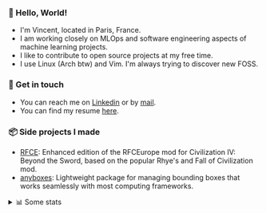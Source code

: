 ### 👋 Hello, World!

- I'm Vincent, located in Paris, France.
- I am working closely on MLOps and software engineering aspects of machine learning projects.
- I like to contribute to open source projects at my free time.
- I use Linux (Arch btw) and Vim. I'm always trying to discover new FOSS.

### 🔗 Get in touch

- You can reach me on [Linkedin](https://www.linkedin.com/in/vincent-duchauffour-3a9641155/) or by [mail](mailto:vincent.duchauffour@proton.me).
- You can find my resume [here](https://raw.githubusercontent.com/VDuchauffour/resume/main/resume.pdf).

### 📦 Side projects I made

- [RFCE](https://github.com/VDuchauffour/RFCEurope): Enhanced edition of the RFCEurope mod for Civilization IV: Beyond the Sword, based on the popular Rhye's and Fall of Civilization mod. 
- [anyboxes](https://github.com/VDuchauffour/anyboxes): Lightweight package for managing bounding boxes that works seamlessly with most computing frameworks. 

<details><summary>📊 Some stats</summary>  
  
<p align="center">
  <img alt="VDuchauffour's github stats" src="https://github-readme-stats.vercel.app/api?username=VDuchauffour&include_all_commits=true&show_icons=true&theme=react"/>
  <br />
  <img alt="VDuchauffour's streak stats" src="https://streak-stats.demolab.com?user=VDuchauffour&theme=react"/>
  <br />
  <img alt="VDuchauffour's language stats" src="https://github-readme-stats.vercel.app/api/top-langs/?username=VDuchauffour&count_private=true&include_all_commits=true&show_icons=true&layout=compact&theme=react"/>
  <!--   <br />
  <img alt="VDuchauffour's Wakatime stats" src="https://github-readme-stats.vercel.app/api/wakatime?username=VDuchauffour&theme=react"/> -->
</p>

#### 🧭 Wakatime stats
<!--START_SECTION:waka-->
![Code Time](http://img.shields.io/badge/Code%20Time-2%2C327%20hrs%2012%20mins-blue)

![Lines of code](https://img.shields.io/badge/From%20Hello%20World%20I%27ve%20Written-4.2%20million%20lines%20of%20code-blue)

**🐱 My GitHub Data** 

> 📦 989.2 kB Used in GitHub's Storage 
 > 
> 🏆 821 Contributions in the Year 2024
 > 
> 🚫 Not Opted to Hire
 > 
> 📜 10 Public Repositories 
 > 
> 🔑 2 Private Repositories 
 > 
**I'm an Early 🐤** 

```text
🌞 Morning                460 commits         ██░░░░░░░░░░░░░░░░░░░░░░░   08.08 % 
🌆 Daytime                3452 commits        ███████████████░░░░░░░░░░   60.63 % 
🌃 Evening                1562 commits        ███████░░░░░░░░░░░░░░░░░░   27.43 % 
🌙 Night                  220 commits         █░░░░░░░░░░░░░░░░░░░░░░░░   03.86 % 
```
📅 **I'm Most Productive on Monday** 

```text
Monday                   1281 commits        ██████░░░░░░░░░░░░░░░░░░░   22.50 % 
Tuesday                  1265 commits        ██████░░░░░░░░░░░░░░░░░░░   22.22 % 
Wednesday                831 commits         ████░░░░░░░░░░░░░░░░░░░░░   14.59 % 
Thursday                 1144 commits        █████░░░░░░░░░░░░░░░░░░░░   20.09 % 
Friday                   905 commits         ████░░░░░░░░░░░░░░░░░░░░░   15.89 % 
Saturday                 92 commits          ░░░░░░░░░░░░░░░░░░░░░░░░░   01.62 % 
Sunday                   176 commits         █░░░░░░░░░░░░░░░░░░░░░░░░   03.09 % 
```


📊 **This Week I Spent My Time On** 

```text
💬 Programming Languages: 
Python                   26 hrs 36 mins      ███████████████████░░░░░░   74.19 % 
SQL                      2 hrs 14 mins       ██░░░░░░░░░░░░░░░░░░░░░░░   06.24 % 
C++                      1 hr 49 mins        █░░░░░░░░░░░░░░░░░░░░░░░░   05.09 % 
YAML                     1 hr 31 mins        █░░░░░░░░░░░░░░░░░░░░░░░░   04.24 % 
Bash                     59 mins             █░░░░░░░░░░░░░░░░░░░░░░░░   02.76 % 
```


 Last Updated on 21/10/2024 00:52:17 UTC
<!--END_SECTION:waka-->
</details>
